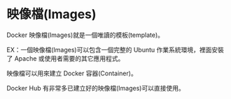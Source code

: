 # 映像檔(Images)
Docker 映像檔(Images)就是一個唯讀的模板(template)。

EX：一個映像檔(Images)可以包含一個完整的 Ubuntu 作業系統環境，裡面安裝了 Apache 或使用者需要的其它應用程式。

映像檔可以用來建立 Docker 容器(Container)。

Docker Hub 有非常多已建立好的映像檔(Images)可以直接使用。